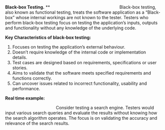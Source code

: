 ﻿**Black-box Testing.**
**
`                               `Black-box testing, also known as functional testing, treats the software application as a “Black-box” whose internal workings are not known to the tester. Testers who perform black-box testing focus on testing the application’s inputs, outputs and functionality without any knowledge of the underlying code.

**Key Characteristics of black-box testing:**

1) Focuses on testing the application’s external behaviour.
1) Doesn’t require knowledge of the internal code or implementation details.
1) Test cases are designed based on requirements, specifications or user stories.
1) Aims to validate that the software meets specified requirements and functions correctly.
1) Can uncover issues related to incorrect functionality, usability and performance.

**Real time example:**

`                       `Consider testing a search engine. Testers would input various search queries and evaluate the results without knowing how the search algorithm operates. The focus is on validating the accuracy and relevance of the search results.

